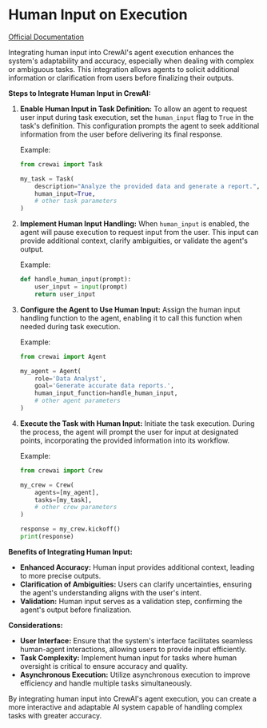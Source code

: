 # Human Input on Execution

[Official Documentation](https://docs.crewai.com/how-to/human-input-on-execution)

Integrating human input into CrewAI's agent execution enhances the system's adaptability and accuracy, especially when dealing with complex or ambiguous tasks. This integration allows agents to solicit additional information or clarification from users before finalizing their outputs.

**Steps to Integrate Human Input in CrewAI:**

1. **Enable Human Input in Task Definition:**
   To allow an agent to request user input during task execution, set the `human_input` flag to `True` in the task's definition. This configuration prompts the agent to seek additional information from the user before delivering its final response. 

   Example:
   ```python
   from crewai import Task

   my_task = Task(
       description="Analyze the provided data and generate a report.",
       human_input=True,
       # other task parameters
   )
   ```

2. **Implement Human Input Handling:**
   When `human_input` is enabled, the agent will pause execution to request input from the user. This input can provide additional context, clarify ambiguities, or validate the agent's output. 

   Example:
   ```python
   def handle_human_input(prompt):
       user_input = input(prompt)
       return user_input
   ```

3. **Configure the Agent to Use Human Input:**
   Assign the human input handling function to the agent, enabling it to call this function when needed during task execution.

   Example:
   ```python
   from crewai import Agent

   my_agent = Agent(
       role='Data Analyst',
       goal='Generate accurate data reports.',
       human_input_function=handle_human_input,
       # other agent parameters
   )
   ```

4. **Execute the Task with Human Input:**
   Initiate the task execution. During the process, the agent will prompt the user for input at designated points, incorporating the provided information into its workflow.

   Example:
   ```python
   from crewai import Crew

   my_crew = Crew(
       agents=[my_agent],
       tasks=[my_task],
       # other crew parameters
   )

   response = my_crew.kickoff()
   print(response)
   ```

**Benefits of Integrating Human Input:**

- **Enhanced Accuracy:** Human input provides additional context, leading to more precise outputs.
- **Clarification of Ambiguities:** Users can clarify uncertainties, ensuring the agent's understanding aligns with the user's intent.
- **Validation:** Human input serves as a validation step, confirming the agent's output before finalization.

**Considerations:**

- **User Interface:** Ensure that the system's interface facilitates seamless human-agent interactions, allowing users to provide input efficiently.
- **Task Complexity:** Implement human input for tasks where human oversight is critical to ensure accuracy and quality.
- **Asynchronous Execution:** Utilize asynchronous execution to improve efficiency and handle multiple tasks simultaneously.

By integrating human input into CrewAI's agent execution, you can create a more interactive and adaptable AI system capable of handling complex tasks with greater accuracy. 